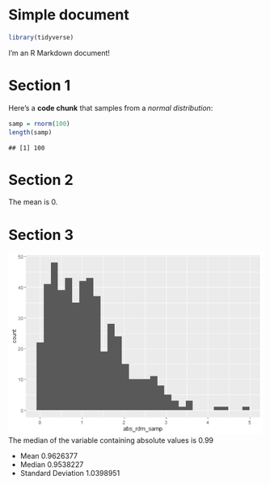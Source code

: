 Simple document
================

``` r
library(tidyverse)
```

I’m an R Markdown document!

# Section 1

Here’s a **code chunk** that samples from a *normal distribution*:

``` r
samp = rnorm(100)
length(samp)
```

    ## [1] 100

# Section 2

The mean is 0.

# Section 3

![](template_files/figure-gfm/chunk_assessment%201-1.png)<!-- --> The
median of the variable containing absolute values is 0.99

-   Mean 0.9626377
-   Median 0.9538227
-   Standard Deviation 1.0398951
